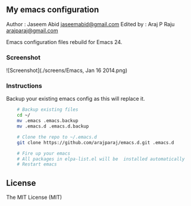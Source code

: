 ## My emacs configuration
Author : Jaseem Abid <jaseemabid@gmail.com>
Edited by : Araj P Raju <arajparaj@gmail.com>

Emacs configuration files rebuild for Emacs 24.

### Screenshot

![Screenshot](./screens/Emacs, Jan 16 2014.png)

### Instructions

Backup your existing emacs config as this will replace it.

```sh
    # Backup existing files
    cd ~/
	mv .emacs .emacs.backup
	mv .emacs.d .emacs.d.backup

	# Clone the repo to ~/.emacs.d
	git clone https://github.com/arajparaj/emacs.d.git .emacs.d

	# Fire up your emacs
	# All packages in elpa-list.el will be  installed automatically
	# Restart emacs
```
## License

The MIT License (MIT)
